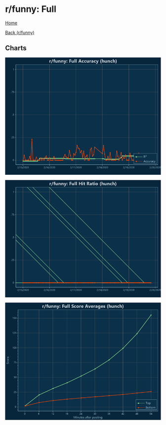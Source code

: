 # r/funny: Full

[Home](../../index.md)

[Back (r/funny)](../hunch_funny.md)

## Charts

![r/funny R² (hunch)](../../images/models/hunch_funny_Full_Accuracy.png "r/funny R² (hunch)")

![r/funny Hit Ratio (hunch)](../../images/models/hunch_funny_Full_HitRatio.png "r/funny Hit Ratio (hunch)")

![r/funny Score Averages (hunch)](../../images/models/hunch_funny_Full_Scores.png "r/funny Score Averages (hunch)")

